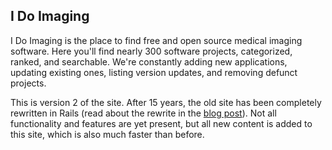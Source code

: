 ## I Do Imaging

I Do Imaging is the place to find free and open source medical imaging software.  Here you'll find nearly 300 software projects, categorized, ranked, and searchable.  We're constantly adding new applications, updating existing ones, listing version updates, and removing defunct projects.  

This is version 2 of the site.  After 15 years, the old site has been completely rewritten in Rails (read about the rewrite in the [blog post](http://blog.idoimaging.com.s3-website-us-east-1.amazonaws.com/2017/01/18/the-i-do-imaging-technology-stack-2017.html)).  Not all functionality and features are yet present, but all new content is added to this site, which is also much faster than before.

